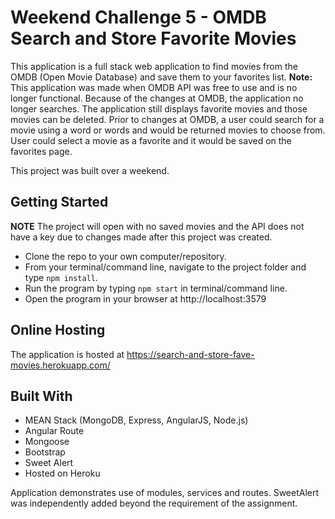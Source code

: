 Weekend Challenge 5 - OMDB Search and Store Favorite Movies
===========================================================

This application is a full stack web application to find movies from the OMDB (Open Movie Database) and save them to your favorites list.  **Note:** This application was made when OMDB API was free to use and is no longer functional.  Because of the changes at OMDB, the application no longer searches.  The application still displays favorite movies and those movies can be deleted.  Prior to changes at OMDB, a user could search for a movie using a word or words and would be returned movies to choose from.  User could select a movie as a favorite and it would be saved on the favorites page.

This project was built over a weekend.

Getting Started
---------------

**NOTE** The project will open with no saved movies and the API does not have a key due to changes made after this project was created.  

* Clone the repo to your own computer/repository.
* From your terminal/command line, navigate to the project folder and type `npm install`.
* Run the program by typing `npm start` in terminal/command line.
* Open the program in your browser at http://localhost:3579


Online Hosting
-----------------

The application is hosted at https://search-and-store-fave-movies.herokuapp.com/


Built With
----------

* MEAN Stack (MongoDB, Express, AngularJS, Node.js)
* Angular Route
* Mongoose
* Bootstrap
* Sweet Alert
* Hosted on Heroku

Application demonstrates use of modules, services and routes.  SweetAlert was independently added beyond the requirement of the assignment.
